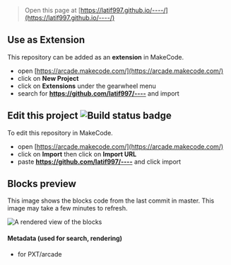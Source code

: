  


> Open this page at [https://latif997.github.io/----/](https://latif997.github.io/----/)

## Use as Extension

This repository can be added as an **extension** in MakeCode.

* open [https://arcade.makecode.com/](https://arcade.makecode.com/)
* click on **New Project**
* click on **Extensions** under the gearwheel menu
* search for **https://github.com/latif997/----** and import

## Edit this project ![Build status badge](https://github.com/latif997/----/workflows/MakeCode/badge.svg)

To edit this repository in MakeCode.

* open [https://arcade.makecode.com/](https://arcade.makecode.com/)
* click on **Import** then click on **Import URL**
* paste **https://github.com/latif997/----** and click import

## Blocks preview

This image shows the blocks code from the last commit in master.
This image may take a few minutes to refresh.

![A rendered view of the blocks](https://github.com/latif997/----/raw/master/.github/makecode/blocks.png)

#### Metadata (used for search, rendering)

* for PXT/arcade
<script src="https://makecode.com/gh-pages-embed.js"></script><script>makeCodeRender("{{ site.makecode.home_url }}", "{{ site.github.owner_name }}/{{ site.github.repository_name }}");</script>
